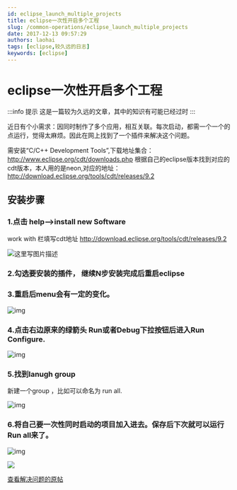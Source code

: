 ```yaml
---
id: eclipse_launch_multiple_projects
title: eclipse一次性开启多个工程
slug: /common-operations/eclipse_launch_multiple_projects
date: 2017-12-13 09:57:29
authors: laohai
tags: [eclipse,较久远的日志]
keywords: [eclipse]
---
```


# eclipse一次性开启多个工程
:::info 提示
这是一篇较为久远的文章，其中的知识有可能已经过时
:::


近日有个小需求：因同时制作了多个应用，相互关联。每次启动，都需一个一个的点运行，觉得太麻烦。因此在网上找到了一个插件来解决这个问题。
<!-- truncate -->
需安装“C/C++ Development Tools”,下载地址集合：http://www.eclipse.org/cdt/downloads.php
根据自己的eclipse版本找到对应的cdt版本，本人用的是neon,对应的地址：
http://download.eclipse.org/tools/cdt/releases/9.2

## 安装步骤

### 1.点击 help–>install new Software

work with 栏填写cdt地址
http://download.eclipse.org/tools/cdt/releases/9.2

![这里写图片描述](https://gcore.jsdelivr.net/gh/haihhhhh/myresource@master/img/202404221635387.bmp)

### 2.勾选要安装的插件， 继续N步安装完成后重启eclipse

### 3.重启后menu会有一定的变化。

![img](https://gcore.jsdelivr.net/gh/haihhhhh/myresource@master/img/202404221637441.bmp)

### 4.点击右边原来的绿箭头 Run或者Debug下拉按钮后进入Run Configure.

![img](https://gcore.jsdelivr.net/gh/haihhhhh/myresource@master/img/202404221638662.bmp)

### 5.找到lanugh group

新建一个group ，比如可以命名为 run all.

![img](https://gcore.jsdelivr.net/gh/haihhhhh/myresource@master/img/202404221638127.bmp)

### 6.将自己要一次性同时启动的项目加入进去。保存后下次就可以运行Run all来了。

![img](https://gcore.jsdelivr.net/gh/haihhhhh/myresource@master/img/202404221639613.bmp)

![](https://gcore.jsdelivr.net/gh/haihhhhh/myresource@master/img/202404221639613.bmp)

[查看解决问题的原帖](https://stackoverflow.com/questions/4053265/eclipse-running-multiple-launch-configurations-at-once/11905444)